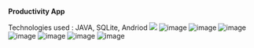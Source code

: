 <b>Productivity App</b>

Technologies used : JAVA, SQLite, Andriod
<image style="height=200px" src="![image](https://github.com/SmakshiA/timewise/assets/112183051/cccb6fa7-36bf-4aec-bc2e-0c36168e1a72)"></image>
![image](https://github.com/SmakshiA/timewise/assets/112183051/cccb6fa7-36bf-4aec-bc2e-0c36168e1a72)
![image](https://github.com/SmakshiA/timewise/assets/112183051/aef5e37f-81ed-443b-9ed2-cb1bd9f91a08)
![image](https://github.com/SmakshiA/timewise/assets/112183051/91a22627-e7a8-4d28-9819-330b0a7277a4)
![image](https://github.com/SmakshiA/timewise/assets/112183051/95389a49-8ee8-4a7b-959f-85a12a11a6e7)
![image](https://github.com/SmakshiA/timewise/assets/112183051/12e8dd8c-5f5f-41bc-9e5c-8e9b0594c416)
![image](https://github.com/SmakshiA/timewise/assets/112183051/c66baca2-2a23-4a49-811b-91b031a4e813)
![image](https://github.com/SmakshiA/timewise/assets/112183051/80569305-4718-4b76-89a0-15cdc5715810)
